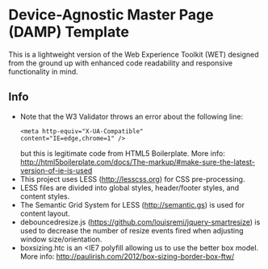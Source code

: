 # Device-Agnostic Master Page (DAMP) Template

This is a lightweight version of the Web Experience Toolkit (WET) designed from the ground up with enhanced code readability and responsive functionality in mind.

## Info
* Note that the W3 Validator throws an error about the following line: <pre><code>&lt;meta http-equiv="X-UA-Compatible" content="IE=edge,chrome=1" /&gt;</code></pre> but this is legitimate code from HTML5 Boilerplate. More info: http://html5boilerplate.com/docs/The-markup/#make-sure-the-latest-version-of-ie-is-used
* This project uses LESS (http://lesscss.org) for CSS pre-processing.
* LESS files are divided into global styles, header/footer styles, and content styles.
* The Semantic Grid System for LESS (http://semantic.gs) is used for content layout.
* debouncedresize.js (https://github.com/louisremi/jquery-smartresize) is used to decrease the number of resize events fired when adjusting window size/orientation.
* boxsizing.htc is an &lt;IE7 polyfill allowing us to use the better box model. More info: http://paulirish.com/2012/box-sizing-border-box-ftw/